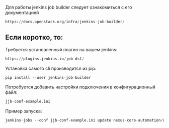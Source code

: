Для работы jenkins job builder следует ознакомиться с его документацией
```python
https://docs.openstack.org/infra/jenkins-job-builder/
```
Если коротко, то:
---
Требуется установленный плагин на вашем jenkins:
```python
https://plugins.jenkins.io/job-dsl/
```
Установка самого cli производится из pip:

```python
pip install --user jenkins-job-builder
```
Потребуется добавить настройки подключения в конфигурационный файл:
```python
jjb-conf-example.ini
```
Пример запуска:
```python
jenkins-jobs --conf jjb-conf-example.ini update nexus-core-automation/nexus-core-automation.yaml
```
